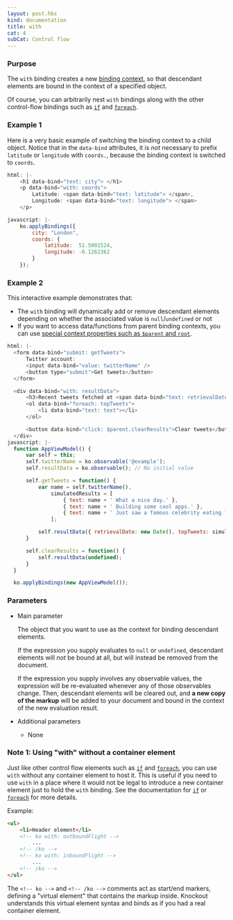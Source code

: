 ```yaml
---
layout: post.hbs
kind: documentation
title: with
cat: 4
subCat: Control flow
---
```


### Purpose
The `with` binding creates a new [binding context](binding-context.html), so that descendant elements are bound in the context of a specified object.

Of course, you can arbitrarily nest `with` bindings along with the other control-flow bindings such as [`if`](if-binding.html) and [`foreach`](foreach-binding.html).

### Example 1

Here is a very basic example of switching the binding context to a child object. Notice that in the `data-bind` attributes, it is *not* necessary to prefix `latitude` or `longitude` with `coords.`, because the binding context is switched to `coords`.

```javascript
html: |-
    <h1 data-bind="text: city"> </h1>
    <p data-bind="with: coords">
        Latitude: <span data-bind="text: latitude"> </span>,
        Longitude: <span data-bind="text: longitude"> </span>
    </p>

javascript: |-
    ko.applyBindings({
        city: "London",
        coords: {
            latitude:  51.5001524,
            longitude: -0.1262362
        }
    });
```

### Example 2

This interactive example demonstrates that:

 * The `with` binding will dynamically add or remove descendant elements depending on whether the associated value is `null`/`undefined` or not
 * If you want to access data/functions from parent binding contexts, you can use [special context properties such as `$parent` and `root`](binding-context.html).

```javascript
html: |-
  <form data-bind="submit: getTweets">
      Twitter account:
      <input data-bind="value: twitterName" />
      <button type="submit">Get tweets</button>
  </form>

  <div data-bind="with: resultData">
      <h3>Recent tweets fetched at <span data-bind="text: retrievalDate"> </span></h3>
      <ol data-bind="foreach: topTweets">
          <li data-bind="text: text"></li>
      </ol>

      <button data-bind="click: $parent.clearResults">Clear tweets</button>
  </div>
javascript: |-
  function AppViewModel() {
      var self = this;
      self.twitterName = ko.observable('@example');
      self.resultData = ko.observable(); // No initial value

      self.getTweets = function() {
          var name = self.twitterName(),
              simulatedResults = [
                  { text: name + ' What a nice day.' },
                  { text: name + ' Building some cool apps.' },
                  { text: name + ' Just saw a famous celebrity eating lard. Yum.' }
              ];

          self.resultData({ retrievalDate: new Date(), topTweets: simulatedResults });
      }

      self.clearResults = function() {
          self.resultData(undefined);
      }
  }

  ko.applyBindings(new AppViewModel());
```

### Parameters

 * Main parameter

   The object that you want to use as the context for binding descendant elements.

   If the expression you supply evaluates to `null` or `undefined`, descendant elements will *not* be bound at all, but will instead be removed from the document.

   If the expression you supply involves any observable values, the expression will be re-evaluated whenever any of those observables change. Then, descendant elements will be cleared out, and **a new copy of the markup** will be added to your document and bound in the context of the new evaluation result.

 * Additional parameters

   * None

### Note 1: Using "with" without a container element

Just like other control flow elements such as [`if`](if-binding.html) and [`foreach`](foreach-binding.html), you can use `with` without any container element to host it. This is useful if you need to use `with` in a place where it would not be legal to introduce a new container element just to hold the `with` binding. See the documentation for [`if`](if-binding.html) or [`foreach`](foreach-binding.html) for more details.

Example:

```html
<ul>
    <li>Header element</li>
    <!-- ko with: outboundFlight -->
        ...
    <!-- /ko -->
    <!-- ko with: inboundFlight -->
        ...
    <!-- /ko -->
</ul>
```

The `<!-- ko -->` and `<!-- /ko -->` comments act as start/end markers, defining a "virtual element" that contains the markup inside. Knockout understands this virtual element syntax and binds as if you had a real container element.
